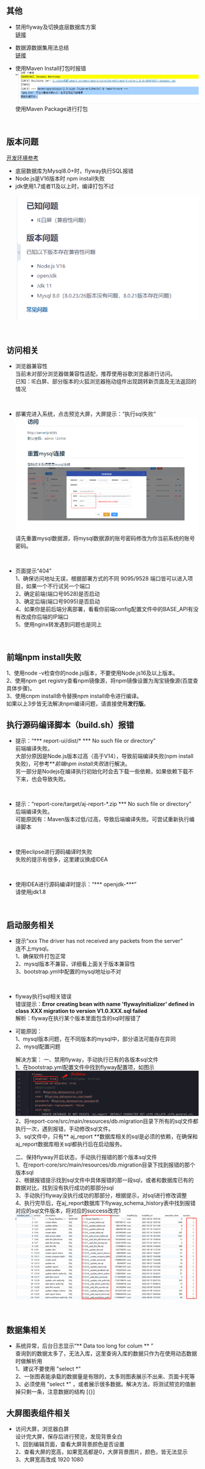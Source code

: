 ## 其他

- 禁用flyway及切换底层数据库方案 <br>
  [链接](https://my.oschina.net/u/4517014/blog/5269319) <br>

- 数据源数据集用法总结 <br>
  [链接](https://my.oschina.net/u/4517014/blog/5270828) <br>

- 使用Maven Install打包时报错 <br>
  ![img.png](../picture/qusetion/img.png) <br>
  使用Maven Package进行打包 <br>

<br>

## 版本问题

[开发环境参考](https://ajreport.beliefteam.cn/report-doc/guide/quicklyDevelop.html)

- 底层数据库为Mysql8.0+时，flyway执行SQL报错<br>
- Node.js是V16版本时 npm install失败 <br>
- jdk使用1.7或者11及以上时，编译打包不过 <br>
  <br>
  ![img](../picture/qusetion/img_4.png) <br>

<br>

## 访问相关

- 浏览器兼容性  <br>
  当前未对部分浏览器做兼容性适配，推荐使用谷歌浏览器进行访问。<br>
  已知：IE白屏、部分版本的火狐浏览器拖动组件出现跳转新页面及无法返回的情况 <br>

<br>

- 部署完进入系统，点击预览大屏，大屏提示：“执行sql失败“ <br>
  ![img](../picture/qusetion/img_3.png) <br>
  请先重置mysql数据源，将mysql数据源的账号密码修改为你当前系统的账号密码。<br>

<br>

- 页面提示“404” <br>
  1、确保访问地址无误，根据部署方式的不同 9095/9528 端口皆可以进入项目，如果一个不行试另一个端口 <br>
  2、确定前端(端口号9528)是否启动 <br>
  3、确定后端(端口号9095)是否启动 <br>
  4、如果你是前后端分离部署，看看你前端config配置文件中的BASE_API有没有改成你后端的IP端口 <br>
  5、使用nginx转发遇到问题也是同上 <br>

<br>

## 前端npm install失败

1、使用node -v检查你的node.js版本，不要使用Node.js16及以上版本。<br>
2、使用npm get registry查看npm镜像源，将npm镜像设置为淘宝镜像源(百度查具体步骤)。<br>
3、使用cnpm install命令替换npm install命令进行编译。<br>
如果以上3步皆无法解决npm编译问题，请直接使用**发行版**。<br>

## 执行源码编译脚本（build.sh）报错

- 提示：“*** report-ui/dist/* *** No such file or directory” <br>
  前端编译失败。<br>
  大部分原因是Node.js版本过高（高于V14），导致前端编译失败(npm install失败)，可参考***前端npm install失败*进行解决。 <br>
  另一部分是Nodejs在编译执行初始化时会去下载一些依赖，如果依赖下载不下来，也会导致失败。<br>

<br>

- 提示：“report-core/target/aj-report-*.zip *** No such file or directory” <br>
  后端编译失败。<br>
  可能原因有：Maven版本过低/过高，导致后端编译失败。可尝试重新执行编译脚本 <br>

<br>

- 使用eclipse进行源码编译时失败 <br>
  失败的提示有很多，这里建议换成IDEA  <br>

<br>

- 使用IDEA进行源码编译时提示：“*** openjdk-***” <br>
  请使用jdk1.8

<br>

## 启动服务相关

- 提示“xxx The driver has not received any packets from the server” <br>
  连不上mysql。<br>
  1、确保软件打包正常 <br>
  2、mysql版本不兼容，详细看上面关于版本兼容性 <br>
  3、bootstrap.yml中配置的mysql地址ip不对 <br>

<br>

- flyway执行sql相关错误 <br>
  错误提示：**Error creating bean with name 'flywayInitializer' defined in class XXX migration to version V1.0.XXX.sql
  failed** <br>
  解析：flyway在执行某个版本里面包含的sql时报错了 <br>

- 可能原因：<br>
  1、mysql版本问题，在不同版本的mysql中，部分语法可能存在异同 <br>
  2、mysql配置问题 <br>

  解决方案：
  一、禁用flyway，手动执行已有的各版本sql文件 <br>
  1、在bootstrap.yml配置文件中找到flyway配置项，如图示 <br>
  ![img6.png](../picture/qusetion/img_6.png) <br>
  2、将report-core/src/main/resources/db.migration目录下所有的sql文件都执行一次，遇到报错，手动修改sql文件。<br>
  3、sql文件中，只有** aj_report **数据库相关的sql是必须的依赖，在确保和aj_report数据库相关sql都执行后在启动服务。<br>

  二、保持flyway开启状态，手动执行报错的那个版本sql文件 <br>
  1、在report-core/src/main/resources/db.migration目录下找到报错的那个版本sql <br>
  2、根据报错提示找到sql文件中具体报错的那一段sql，或者和数据库已有的数据对比，找到没有执行成功的那部分sql <br>
  3、手动执行flyway没执行成功的那部分，根据提示，对sql进行修改调整 <br>
  4、执行完毕后，在aj_report数据库下flyway_schema_history表中找到报错对应的sql文件版本，将对应的success改完1 <br>
  ![img7.png](../picture/qusetion/img_7.png) <br>

<br>

## 数据集相关

- 系统异常，后台日志显示“** Data too long for colum ** ” <br>
  查询到的数据太多了，无法入库，这里查询入库的数据只作为在使用动态数据时做解析用 <br>
  1、建议不要使用 "select *"  <br>
  2、一张图表能承载的数据量是有限的，太多则图表展示不出来、页面卡死等 <br>
  3、必须使用 "select *" ，或者展示很多数据。解决方法，将测试预览的值删掉只剩一条，注意数据的结构 [{}] <br>

## 大屏图表组件相关

- 访问大屏，浏览器白屏 <br>
  设计完大屏，保存后进行预览，发现背景全白 <br>
  1、回到编辑页面，查看大屏背景颜色是否设置 <br>
  2、查看大屏的宽高，如果宽高都是0，大屏背景图片，颜色，皆无法显示 <br>
  3、大屏宽高改成 1920 1080 <br>

<br>






